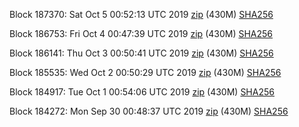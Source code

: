 Block 187370: Sat Oct  5 00:52:13 UTC 2019 [zip](https://dash-bootstrap.ams3.digitaloceanspaces.com/testnet/2019-10-05/bootstrap.dat.zip) (430M) [SHA256](https://dash-bootstrap.ams3.digitaloceanspaces.com/testnet/2019-10-05/sha256.txt)

Block 186753: Fri Oct  4 00:47:39 UTC 2019 [zip](https://dash-bootstrap.ams3.digitaloceanspaces.com/testnet/2019-10-04/bootstrap.dat.zip) (430M) [SHA256](https://dash-bootstrap.ams3.digitaloceanspaces.com/testnet/2019-10-04/sha256.txt)

Block 186141: Thu Oct  3 00:50:41 UTC 2019 [zip](https://dash-bootstrap.ams3.digitaloceanspaces.com/testnet/2019-10-03/bootstrap.dat.zip) (430M) [SHA256](https://dash-bootstrap.ams3.digitaloceanspaces.com/testnet/2019-10-03/sha256.txt)

Block 185535: Wed Oct  2 00:50:29 UTC 2019 [zip](https://dash-bootstrap.ams3.digitaloceanspaces.com/testnet/2019-10-02/bootstrap.dat.zip) (430M) [SHA256](https://dash-bootstrap.ams3.digitaloceanspaces.com/testnet/2019-10-02/sha256.txt)

Block 184917: Tue Oct  1 00:54:06 UTC 2019 [zip](https://dash-bootstrap.ams3.digitaloceanspaces.com/testnet/2019-10-01/bootstrap.dat.zip) (430M) [SHA256](https://dash-bootstrap.ams3.digitaloceanspaces.com/testnet/2019-10-01/sha256.txt)

Block 184272: Mon Sep 30 00:48:37 UTC 2019 [zip](https://dash-bootstrap.ams3.digitaloceanspaces.com/testnet/2019-09-30/bootstrap.dat.zip) (430M) [SHA256](https://dash-bootstrap.ams3.digitaloceanspaces.com/testnet/2019-09-30/sha256.txt)
